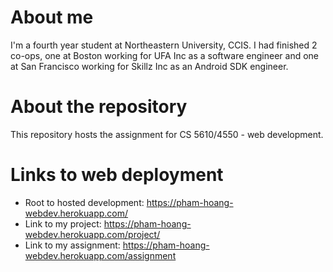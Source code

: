 # About me
I'm a fourth year student at Northeastern University, CCIS. I had finished 2 co-ops, one at Boston working for UFA Inc as a software engineer and one at San Francisco working for Skillz Inc as an Android SDK engineer. 

# About the repository
This repository hosts the assignment for CS 5610/4550 - web development.

# Links to web deployment
* Root to hosted development: https://pham-hoang-webdev.herokuapp.com/
* Link to my project: https://pham-hoang-webdev.herokuapp.com/project/
* Link to my assignment: https://pham-hoang-webdev.herokuapp.com/assignment
